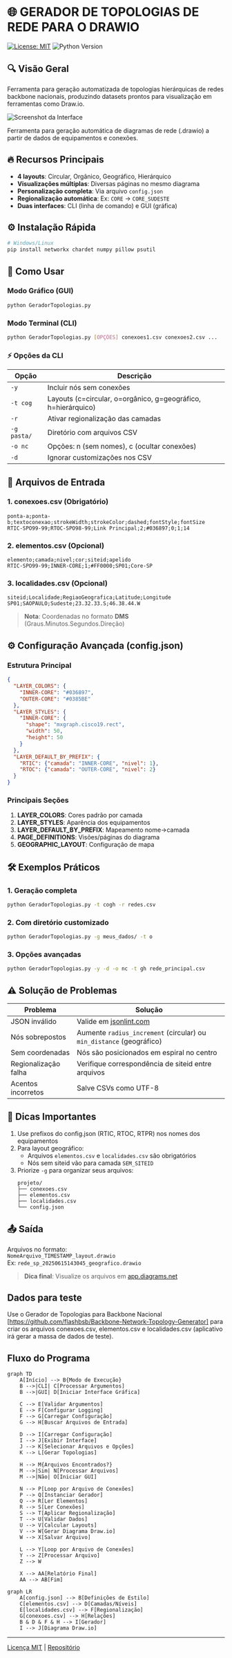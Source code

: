 # 🌐 GERADOR DE TOPOLOGIAS DE REDE PARA O DRAWIO

[![License: MIT](https://img.shields.io/badge/License-MIT-yellow.svg)](https://opensource.org/licenses/MIT)
![Python Version](https://img.shields.io/badge/python-3.8+-blue.svg)

## 🔍 Visão Geral
Ferramenta para geração automatizada de topologias hierárquicas de redes backbone nacionais, produzindo datasets prontos para visualização em ferramentas como Draw.io.

![Screenshot da Interface](docs/images/gui-screenshot.png)

Ferramenta para geração automática de diagramas de rede (.drawio) a partir de dados de equipamentos e conexões.

## 🔥 Recursos Principais
- **4 layouts**: Circular, Orgânico, Geográfico, Hierárquico
- **Visualizações múltiplas**: Diversas páginas no mesmo diagrama
- **Personalização completa**: Via arquivo `config.json`
- **Regionalização automática**: Ex: `CORE` → `CORE_SUDESTE`
- **Duas interfaces**: CLI (linha de comando) e GUI (gráfica)

## ⚙️ Instalação Rápida

```bash
# Windows/Linux
pip install networkx chardet numpy pillow psutil
```

## 🚀 Como Usar

### Modo Gráfico (GUI)
```bash
python GeradorTopologias.py
```

### Modo Terminal (CLI)
```bash
python GeradorTopologias.py [OPÇÕES] conexoes1.csv conexoes2.csv ...
```

### ⚡ Opções da CLI
| Opção | Descrição |
|-------|-----------|
| `-y`  | Incluir nós sem conexões |
| `-t cog` | Layouts (c=circular, o=orgânico, g=geográfico, h=hierárquico) |
| `-r`  | Ativar regionalização das camadas |
| `-g pasta/` | Diretório com arquivos CSV |
| `-o nc` | Opções: n (sem nomes), c (ocultar conexões) |
| `-d`  | Ignorar customizações nos CSV |

## 📂 Arquivos de Entrada

### 1. conexoes.csv (Obrigatório)
```csv
ponta-a;ponta-b;textoconexao;strokeWidth;strokeColor;dashed;fontStyle;fontSize
RTIC-SPO99-99;RTOC-SPO98-99;Link Principal;2;#036897;0;1;14
```

### 2. elementos.csv (Opcional)
```csv
elemento;camada;nivel;cor;siteid;apelido
RTIC-SPO99-99;INNER-CORE;1;#FF0000;SP01;Core-SP
```

### 3. localidades.csv (Opcional)
```csv
siteid;Localidade;RegiaoGeografica;Latitude;Longitude
SP01;SAOPAULO;Sudeste;23.32.33.S;46.38.44.W
```

> **Nota**: Coordenadas no formato **DMS** (Graus.Minutos.Segundos.Direção)

## ⚙️ Configuração Avançada (config.json)

### Estrutura Principal
```json
{
  "LAYER_COLORS": {
    "INNER-CORE": "#036897",
    "OUTER-CORE": "#0385BE"
  },
  "LAYER_STYLES": {
    "INNER-CORE": {
      "shape": "mxgraph.cisco19.rect",
      "width": 50,
      "height": 50
    }
  },
  "LAYER_DEFAULT_BY_PREFIX": {
    "RTIC": {"camada": "INNER-CORE", "nivel": 1},
    "RTOC": {"camada": "OUTER-CORE", "nivel": 2}
  }
}
```

### Principais Seções
1. **LAYER_COLORS**: Cores padrão por camada
2. **LAYER_STYLES**: Aparência dos equipamentos
3. **LAYER_DEFAULT_BY_PREFIX**: Mapeamento nome→camada
4. **PAGE_DEFINITIONS**: Visões/páginas do diagrama
5. **GEOGRAPHIC_LAYOUT**: Configuração de mapa

## 🛠️ Exemplos Práticos

### 1. Geração completa
```bash
python GeradorTopologias.py -t cogh -r redes.csv
```

### 2. Com diretório customizado
```bash
python GeradorTopologias.py -g meus_dados/ -t o
```

### 3. Opções avançadas
```bash
python GeradorTopologias.py -y -d -o nc -t gh rede_principal.csv
```

## ⚠️ Solução de Problemas

| Problema | Solução |
|----------|---------|
| JSON inválido | Valide em [jsonlint.com](https://jsonlint.com) |
| Nós sobrepostos | Aumente `radius_increment` (circular) ou `min_distance` (geográfico) |
| Sem coordenadas | Nós são posicionados em espiral no centro |
| Regionalização falha | Verifique correspondência de siteid entre arquivos |
| Acentos incorretos | Salve CSVs como UTF-8 |

## 📌 Dicas Importantes
1. Use prefixos do config.json (RTIC, RTOC, RTPR) nos nomes dos equipamentos
2. Para layout geográfico:
   - Arquivos `elementos.csv` e `localidades.csv` são obrigatórios
   - Nós sem siteid vão para camada `SEM_SITEID`
3. Priorize `-g` para organizar seus arquivos:
   ```
   projeto/
   ├── conexoes.csv
   ├── elementos.csv
   ├── localidades.csv
   └── config.json
   ```

## 📤 Saída
Arquivos no formato:  
`NomeArquivo_TIMESTAMP_layout.drawio`  
Ex: `rede_sp_20250615143045_geografico.drawio`

> **Dica final**: Visualize os arquivos em [app.diagrams.net](https://app.diagrams.net/)

## Dados para teste
Use o Gerador de Topologias para Backbone Nacional [https://github.com/flashbsb/Backbone-Network-Topology-Generator] para criar os arquivos conexoes.csv, elementos.csv e localidades.csv (aplicativo irá gerar a massa de dados de teste).

## Fluxo do Programa

```mermaid
graph TD
    A[Início] --> B{Modo de Execução}
    B -->|CLI| C[Processar Argumentos]
    B -->|GUI| D[Iniciar Interface Gráfica]
    
    C --> E[Validar Argumentos]
    E --> F[Configurar Logging]
    F --> G[Carregar Configuração]
    G --> H[Buscar Arquivos de Entrada]
    
    D --> I[Carregar Configuração]
    I --> J[Exibir Interface]
    J --> K[Selecionar Arquivos e Opções]
    K --> L[Gerar Topologias]
    
    H --> M{Arquivos Encontrados?}
    M -->|Sim| N[Processar Arquivos]
    M -->|Não| O[Iniciar GUI]
    
    N --> P[Loop por Arquivo de Conexões]
    P --> Q[Instanciar Gerador]
    Q --> R[Ler Elementos]
    R --> S[Ler Conexões]
    S --> T[Aplicar Regionalização]
    T --> U[Validar Dados]
    U --> V[Calcular Layouts]
    V --> W[Gerar Diagrama Draw.io]
    W --> X[Salvar Arquivo]
    
    L --> Y[Loop por Arquivo de Conexões]
    Y --> Z[Processar Arquivo]
    Z --> W
    
    X --> AA[Relatório Final]
    AA --> AB[Fim]
```
```mermaid
graph LR
    A[config.json] --> B[Definições de Estilo]
    C[elementos.csv] --> D[Camadas/Níveis]
    E[localidades.csv] --> F[Regionalização]
    G[conexoes.csv] --> H[Relações]
    B & D & F & H --> I[Gerador]
    I --> J[Diagrama Draw.io]
```

---
[Licença MIT](https://github.com/flashbsb/Network-Topology-Generator-for-Drawio/blob/main/LICENSE) |
[Repositório](https://github.com/flashbsb/Network-Topology-Generator-for-Drawio)
```
